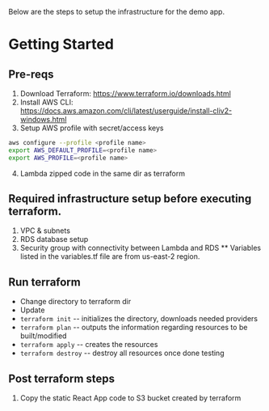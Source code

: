 Below are the steps to setup the infrastructure for the demo app.

# Getting Started

## Pre-reqs
1. Download Terraform: https://www.terraform.io/downloads.html
2. Install AWS CLI: https://docs.aws.amazon.com/cli/latest/userguide/install-cliv2-windows.html
3. Setup AWS profile with secret/access keys
```bash
aws configure --profile <profile name>
export AWS_DEFAULT_PROFILE=<profile name>
export AWS_PROFILE=<profile name>
```
4. Lambda zipped code in the same dir as terraform


## Required infrastructure setup before executing terraform.
1. VPC & subnets
2. RDS database setup
3. Security group with connectivity between Lambda and RDS
** Variables listed in the variables.tf file are from us-east-2 region.


## Run terraform

* Change directory to terraform dir
* Update
* `terraform init` -- initializes the directory, downloads needed providers
* `terraform plan` -- outputs the information regarding resources to be built/modified
* `terraform apply` -- creates the resources
* `terraform destroy` -- destroy all resources once done testing


## Post terraform steps
1. Copy the static React App code to S3 bucket created by terraform
